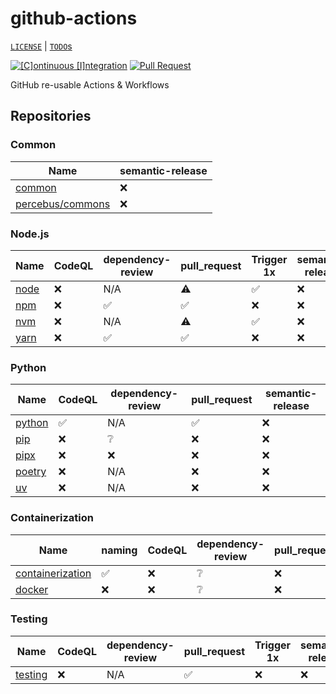 # github-actions

[`LICENSE`](./LICENSE.md) | [`TODO`s](./TODO.md)

[![[C]ontinuous [I]ntegration](https://github.com/percebus/github-actions/actions/workflows/always.yml/badge.svg)](https://github.com/percebus/github-actions/actions/workflows/always.yml) [![Pull Request](https://github.com/percebus/github-actions/actions/workflows/pull_request.yml/badge.svg?event=pull_request)](https://github.com/percebus/github-actions/actions/workflows/pull_request.yml)

GitHub re-usable Actions &amp; Workflows

## Repositories

### Common

| Name                                                        | semantic-release |
| ----------------------------------------------------------- | ---------------- |
| [common](https://github.com/percebus/github-actions-common) | ❌               |
| [percebus/commons](https://github.com/percebus/commons)     | ❌               |

### Node.js

| Name                                                    | CodeQL | dependency-review | pull_request | Trigger 1x | semantic-release |
| ------------------------------------------------------- | ------ | ----------------- | ------------ | ---------- | ---------------- |
| [node](https://github.com/percebus/github-actions-node) | ❌     | N/A               | ⚠️           | ✅         | ❌               |
| [npm](https://github.com/percebus/github-actions-npm)   | ❌     | ✅                | ✅           | ❌         | ❌               |
| [nvm](https://github.com/percebus/github-actions-nvm)   | ❌     | N/A               | ⚠️           | ✅         | ❌               |
| [yarn](https://github.com/percebus/github-actions-yarn) | ❌     | ✅                | ✅           | ❌         | ❌               |

### Python

| Name                                                        | CodeQL | dependency-review | pull_request | semantic-release |
| ----------------------------------------------------------- | ------ | ----------------- | ------------ | ---------------- |
| [python](https://github.com/percebus/github-actions-python) | ✅     | N/A               | ✅           | ❌               |
| [pip](https://github.com/percebus/github-actions-pip)       | ❌     | ❔                | ❌           | ❌               |
| [pipx](https://github.com/percebus/github-actions-pipx)     | ❌     | ❌                | ❌           | ❌               |
| [poetry](https://github.com/percebus/github-actions-poetry) | ❌     | N/A               | ❌           | ❌               |
| [uv](https://github.com/percebus/github-actions-uv)         | ❌     | N/A               | ❌           | ❌               |

### Containerization

| Name                                                                            | naming | CodeQL | dependency-review | pull_request | Trigger 1x | semantic-release |
| ------------------------------------------------------------------------------- | ------ | ------ | ----------------- | ------------ | ---------- | ---------------- |
| [containerization](https://github.com/percebus/github-actions-containerization) | ✅     | ❌     | ❔                | ❌           | ❌         | ❌               |
| [docker](https://github.com/percebus/github-actions-docker)                     | ❌     | ❌     | ❔                | ❌           | ❌         | ❌               |

### Testing

| Name                                                          | CodeQL | dependency-review | pull_request | Trigger 1x | semantic-release |
| ------------------------------------------------------------- | ------ | ----------------- | ------------ | ---------- | ---------------- |
| [testing](https://github.com/percebus/github-actions-testing) | ❌     | N/A               | ✅           | ❌         | ❌               |
